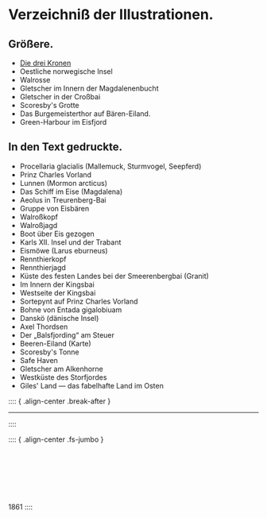 
# Verzeichniß der Illustrationen.

## Größere. 
* [Die drei Kronen](ch001.xhtml#b001)
* Oestliche norwegische Insel
* Walrosse
* Gletscher im Innern der Magdalenenbucht
* Gletscher in der Croßbai
* Scoresby's Grotte
* Das Burgemeisterthor auf Bären-Eiland.
* Green-Harbour im Eisfjord

## In den Text gedruckte.
* Procellaria glacialis (Mallemuck, Sturmvogel, Seepferd)
* Prinz Charles Vorland
* Lunnen (Mormon arcticus)
* Das Schiff im Eise (Magdalena)
* Aeolus in Treurenberg-Bai
* Gruppe von Eisbären
* Walroßkopf
* Walroßjagd
* Boot über Eis gezogen
* Karls XII. Insel und der Trabant
* Eismöwe (Larus eburneus)
* Rennthierkopf
* Rennthierjagd
* Küste des festen Landes bei der Smeerenbergbai (Granit)
* Im Innern der Kingsbai
* Westseite der Kingsbai
* Sortepynt auf Prinz Charles Vorland
* Bohne von Entada gigalobiuam
* Danskö (dänische Insel)
* Axel Thordsen
* Der „Balsfjording“ am Steuer
* Beeren-Eiland (Karte)
* Scoresby's Tonne
* Safe Haven
* Gletscher am Alkenhorne
* Westküste des Storfjordes
* Giles' Land — das fabelhafte Land im Osten

:::: { .align-center .break-after }
***
::::


:::: { .align-center .fs-jumbo }
<br /><br /><br /><br /><br /><br /><br /><br />
1861
::::